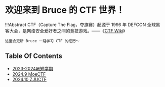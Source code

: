 # 欢迎来到 Bruce 的 CTF 世界！

!!!Abstract
    CTF（Capture The Flag，夺旗赛）起源于 1996 年 DEFCON 全球黑客大会，是网络安全爱好者之间的竞技游戏。——《[CTF Wiki](https://ctf-wiki.org/)》

    这里会更新 Bruce 一路学习 CTF 的经历～

## Table Of Contents

- [2023-2024暑短学期](2023-2024暑短学期/)
- [2024.9 MoeCTF](2024.9%20MoeCTF/)
- [2024.10 ZJUCTF](2024.10%20ZJUCTF/)